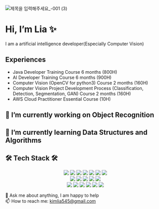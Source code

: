 ![제목을 입력해주세요_-001 (3)](https://user-images.githubusercontent.com/72369991/143835242-5a8301ad-de1c-422a-af3a-fd4f8c535ad9.png)

# Hi, I’m Lia ✨
I am a artificial intelligence developer(Especially Computer Vision)

## Experiences 
- Java Developer Training Course 6 months (800H)
- AI Developer Training Course 6 months (900H)
- Computer Vision (OpenCV for python3) Course 2 months (160H)
- Computer Vision Project Development Process (Classification, Detection, Segmentation, GAN) Course 2 months (160H)
- AWS Cloud Practitioner Essential Course (10H)

## 🔭 I’m currently working on Object Recognition
## 🌱 I’m currently learning Data Structures and Algorithms
## 🛠 Tech Stack 🛠
<p align="center">
<img src="https://img.shields.io/badge/Python-3776AB?style=for-the-badge&logo=Python&logoColor=white"> 
<img src="https://img.shields.io/badge/OpenCV-5C3EE8?style=for-the-badge&logo=OpenCV&logoColor=black"> 
<img src="https://img.shields.io/badge/Pytorch-EE4C2C?style=for-the-badge&logo=Pytorch&logoColor=black">  
<img src="https://img.shields.io/badge/Keras-D00000?style=for-the-badge&logo=Keras&logoColor=black"> 
<img src="https://img.shields.io/badge/Tensorflow-FF6F00?style=for-the-badge&logo=Tensorflow&logoColor=black"> 
<img src="https://img.shields.io/badge/github-181717?style=for-the-badge&logo=github&logoColor=white">  
<img src="https://img.shields.io/badge/linux-FCC624?style=for-the-badge&logo=linux&logoColor=black"> 
<br>  
<img src="https://img.shields.io/badge/R-276DC3?style=for-the-badge&logo=R&logoColor=black"> 
<img src="https://img.shields.io/badge/oracle-F80000?style=for-the-badge&logo=oracle&logoColor=white"> 
<img src="https://img.shields.io/badge/mysql-4479A1?style=for-the-badge&logo=mysql&logoColor=white"> 
<img src="https://img.shields.io/badge/mariaDB-003545?style=for-the-badge&logo=mariaDB&logoColor=white">  
<img src="https://img.shields.io/badge/Selenium-43B02A?style=for-the-badge&logo=Selenium&logoColor=black">  
<br>
<img src="https://img.shields.io/badge/JAVA-007396?style=for-the-badge&logo=java&logoColor=white"> 
<img src="https://img.shields.io/badge/Spring-6DB33F?style=for-the-badge&logo=Spring&logoColor=white"> 
<img src="https://img.shields.io/badge/javascript-F7DF1E?style=for-the-badge&logo=javascript&logoColor=black">  
<img src="https://img.shields.io/badge/jquery-0769AD?style=for-the-badge&logo=jquery&logoColor=white"> 
<img src="https://img.shields.io/badge/html5-E34F26?style=for-the-badge&logo=html5&logoColor=white">  
<img src="https://img.shields.io/badge/css3-1572B6?style=for-the-badge&logo=css3&logoColor=white"> 
  

💬 Ask me about anything, I am happy to help
<br>
📫 How to reach me: kimlia545@gmail.com

<!--
**kimlia545/kimlia545** is a ✨ _special_ ✨ repository because its `README.md` (this file) appears on your GitHub profile.


